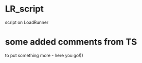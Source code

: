 # LR_script
script on LoadRunner


# some added comments from TS
to put something more - here you go!))
